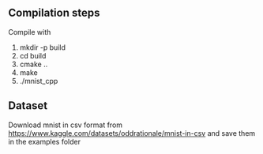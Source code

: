## Compilation steps
Compile with
1. mkdir -p build
1. cd build
1. cmake ..
1. make
1. ./mnist_cpp

## Dataset
Download mnist in csv format from https://www.kaggle.com/datasets/oddrationale/mnist-in-csv and save them in the examples folder
